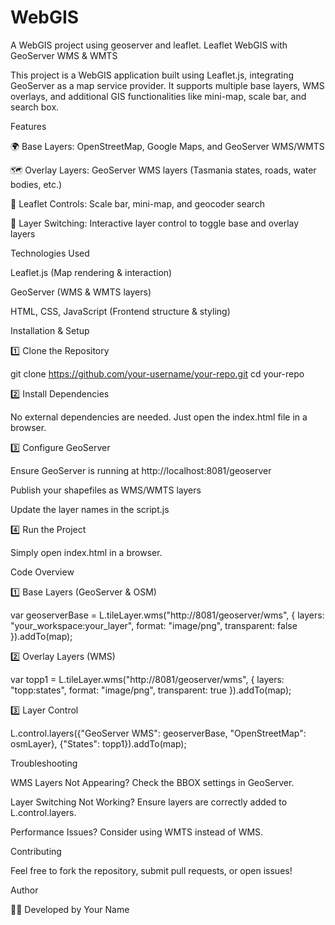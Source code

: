 # WebGIS
A WebGIS project using geoserver and leaflet. 
Leaflet WebGIS with GeoServer WMS & WMTS

This project is a WebGIS application built using Leaflet.js, integrating GeoServer as a map service provider. It supports multiple base layers, WMS overlays, and additional GIS functionalities like mini-map, scale bar, and search box.

Features

🌍 Base Layers: OpenStreetMap, Google Maps, and GeoServer WMS/WMTS

🗺️ Overlay Layers: GeoServer WMS layers (Tasmania states, roads, water bodies, etc.)

🧭 Leaflet Controls: Scale bar, mini-map, and geocoder search

🔄 Layer Switching: Interactive layer control to toggle base and overlay layers

Technologies Used

Leaflet.js (Map rendering & interaction)

GeoServer (WMS & WMTS layers)

HTML, CSS, JavaScript (Frontend structure & styling)

Installation & Setup

1️⃣ Clone the Repository

 git clone https://github.com/your-username/your-repo.git
 cd your-repo

2️⃣ Install Dependencies

No external dependencies are needed. Just open the index.html file in a browser.

3️⃣ Configure GeoServer

Ensure GeoServer is running at http://localhost:8081/geoserver

Publish your shapefiles as WMS/WMTS layers

Update the layer names in the script.js

4️⃣ Run the Project

Simply open index.html in a browser.

Code Overview

1️⃣ Base Layers (GeoServer & OSM)

var geoserverBase = L.tileLayer.wms("http://8081/geoserver/wms", {
    layers: "your_workspace:your_layer",
    format: "image/png",
    transparent: false
}).addTo(map);

2️⃣ Overlay Layers (WMS)

var topp1 = L.tileLayer.wms("http://8081/geoserver/wms", {
    layers: "topp:states",
    format: "image/png",
    transparent: true
}).addTo(map);

3️⃣ Layer Control

L.control.layers({"GeoServer WMS": geoserverBase, "OpenStreetMap": osmLayer}, {"States": topp1}).addTo(map);

Troubleshooting

WMS Layers Not Appearing? Check the BBOX settings in GeoServer.

Layer Switching Not Working? Ensure layers are correctly added to L.control.layers.

Performance Issues? Consider using WMTS instead of WMS.

Contributing

Feel free to fork the repository, submit pull requests, or open issues!

Author

👨‍💻 Developed by Your Name

